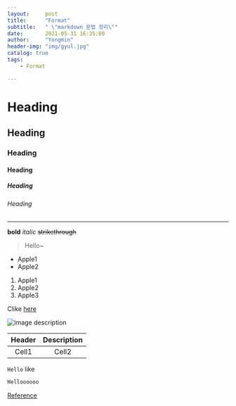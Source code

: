 ```yaml
---
layout:     post
title:      "Format"
subtitle:   " \"markdown 문법 정리\""
date:       2021-05-31 16:35:00
author:     "Yongmin"
header-img: "img/gyul.jpg"
catalog: true
tags:
    - Format

---
```


<!--Heading-->
# Heading
## Heading
### Heading
#### Heading
##### Heading
###### Heading

<!--Line-->
___

<!--Text attributes-->
**bold**
*italic*
~~strikethrough~~

<!--Quote-->
> Hello~
<!--Bullet list-->
- Apple1
- Apple2

<!--Numbered list-->
1. Apple1
2. Apple2
3. Apple3

<!--Link-->
Clike [here](scatdelight.github.io)

<!--Image-->
![image description](https://scatdelight.github.io/img/JJangu.jpg)

<!--Table-->
|Header|Description|
|:--:|:--:|
|Cell1|Cell2|

<!--Code-->
`Hello` like

```C++
Helloooooo
```

[Reference](https://www.youtube.com/watch?v=kMEb_BzyUqk)

